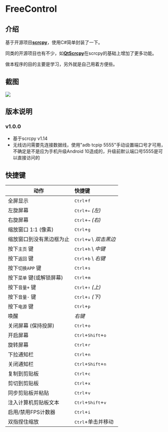 # FreeControl

## 介绍
基于开源项目[**scrcpy**](https://github.com/Genymobile/scrcpy)，使用C#简单封装了一下。

同类的开源项目也有不少，如[**QtScrcpy**](https://github.com/barry-ran/QtScrcpy)在scrcpy的基础上增加了更多功能。

做本程序的目的主要是学习，另外就是自己用着方便些。

## 截图
![](https://cdn.jsdelivr.net/gh/pdone/static@latest/img/article/free-control/3.gif)

## 版本说明
### v1.0.0
- 基于scrcpy v1.14
- 无线访问需要先连接数据线，使用"adb tcpip 5555"手动设置端口号才可用，不确定是不是应为手机升级Android 10造成的，升级前默认端口号5555是可以直接访问的

## 快捷键
 | 动作 | 快捷键
 | ------------------------------------------------- |:-----------------------------
 | 全屏显示| <kbd>Ctrl</kbd>+<kbd>f</kbd>
 | 左旋屏幕| <kbd>Ctrl</kbd>+<kbd>←</kbd> _(左)_
 | 右旋屏幕| <kbd>Ctrl</kbd>+<kbd>→</kbd> _(右)_
 | 缩放窗口 1:1 (像素) | <kbd>Ctrl</kbd>+<kbd>g</kbd>
 | 缩放窗口到没有黑边框为止| <kbd>Ctrl</kbd>+<kbd>w</kbd> \ _双击黑边_
 | 按下`主页` 键| <kbd>Ctrl</kbd>+<kbd>h</kbd> \ _中键_
 | 按下`返回` 键| <kbd>Ctrl</kbd>+<kbd>b</kbd> \ _右键_
 | 按下`切换APP` 键| <kbd>Ctrl</kbd>+<kbd>s</kbd>
 | 按下`菜单` 键(或解锁屏幕) | <kbd>Ctrl</kbd>+<kbd>m</kbd>
 | 按下`音量+` 键| <kbd>Ctrl</kbd>+<kbd>↑</kbd> _(上)_
 | 按下`音量-` 键| <kbd>Ctrl</kbd>+<kbd>↓</kbd> _(下)_
 | 按下`电源` 键| <kbd>Ctrl</kbd>+<kbd>p</kbd>
 | 唤醒| _右键_
 | 关闭屏幕 (保持投屏) | <kbd>Ctrl</kbd>+<kbd>o</kbd>
 | 开启屏幕 | <kbd>Ctrl</kbd>+<kbd>Shift</kbd>+<kbd>o</kbd>
 | 旋转屏幕 | <kbd>Ctrl</kbd>+<kbd>r</kbd>
 | 下拉通知栏 | <kbd>Ctrl</kbd>+<kbd>n</kbd>
 | 关闭通知栏 | <kbd>Ctrl</kbd>+<kbd>Shift</kbd>+<kbd>n</kbd>
 | 复制到剪贴板 | <kbd>Ctrl</kbd>+<kbd>c</kbd>
 | 剪切到剪贴板 | <kbd>Ctrl</kbd>+<kbd>x</kbd>
 | 同步剪贴板并粘贴 | <kbd>Ctrl</kbd>+<kbd>v</kbd>
 | 注入计算机剪贴板文本 | <kbd>Ctrl</kbd>+<kbd>Shift</kbd>+<kbd>v</kbd>
 | 启用/禁用FPS计数器 | <kbd>Ctrl</kbd>+<kbd>i</kbd>
 | 双指捏住缩放 | <kbd>Ctrl</kbd>+单击并移动